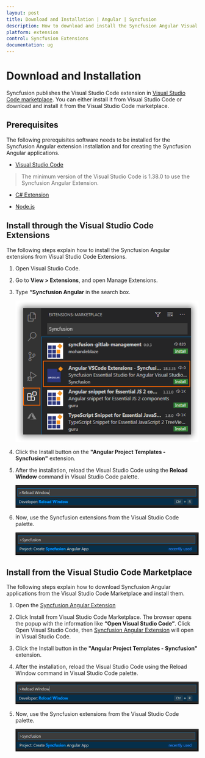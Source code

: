 ```yaml
---
layout: post
title: Download and Installation | Angular | Syncfusion
description: How to download and install the Syncfusion Angular Visual Studio Extensions from Visual Studio Market Place
platform: extension
control: Syncfusion Extensions
documentation: ug
---
```


# Download and Installation

Syncfusion publishes the Visual Studio Code extension in [Visual Studio Code marketplace](https://marketplace.visualstudio.com/items?itemName=SyncfusionInc.Angular-Extension). You can either install it from Visual Studio Code or download and install it from the Visual Studio Code marketplace.

## Prerequisites

The following prerequisites software needs to be installed for the Syncfusion Angular extension installation and for creating the Syncfusion Angular applications.

* [Visual Studio Code](https://code.visualstudio.com/download)

 > The minimum version of the Visual Studio Code is 1.38.0 to use the Syncfusion Angular Extension.

* [C# Extension](https://marketplace.visualstudio.com/items?itemName=ms-vscode.csharp)

* [Node.js](https://nodejs.org/en/download/)

## Install through the Visual Studio Code Extensions

The following steps explain how to install the Syncfusion Angular extensions from Visual Studio Code Extensions.

1. Open Visual Studio Code.

2. Go to **View > Extensions**, and open Manage Extensions.

3. Type **“Syncfusion Angular** in the search box.

     ![Extension](images/Extension.png)

4. Click the Install button on the **"Angular Project Templates - Syncfusion"** extension.

5. After the installation, reload the Visual Studio Code using the **Reload Window** command in Visual Studio Code palette.

     ![Reload-Window](images/Reload-Window.png)

6. Now, use the Syncfusion extensions from the Visual Studio Code palette.

     ![CreateProjectPalette](images/CreateProjectPalette.png)

## Install from the Visual Studio Code Marketplace

The following steps explain how to download Syncfusion Angular applications from the Visual Studio Code Marketplace and install them.

1. Open the [Syncfusion Angular Extension](https://marketplace.visualstudio.com/items?itemName=SyncfusionInc.Angular-VSCode-Extensions)

2. Click Install from Visual Studio Code Marketplace. The browser opens the popup with the information like **“Open Visual Studio Code”**. Click Open Visual Studio Code, then [Syncfusion Angular Extension](https://marketplace.visualstudio.com/items?itemName=SyncfusionInc.Angular-VSCode-Extensions) will open in Visual Studio Code.

3. Click the Install button in the **"Angular Project Templates - Syncfusion"** extension.

4. After the installation, reload the Visual Studio Code using the Reload Window command in Visual Studio Code palette.

     ![Reload-Window](images/Reload-Window.png)

5. Now, use the Syncfusion extensions from the Visual Studio Code palette.

     ![CreateProjectPalette](images/CreateProjectPalette.png)